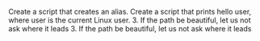 Create a script that creates an alias.
Create a script that prints hello user, where user is the current Linux user.
3. If the path be beautiful, let us not ask where it leads
3. If the path be beautiful, let us not ask where it leads
